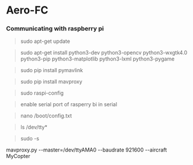 # Aero-FC
### Communicating with raspberry pi

>sudo apt-get update

>sudo apt-get install python3-dev python3-opencv python3-wxgtk4.0 python3-pip python3-matplotlib python3-lxml python3-pygame

>sudo pip install pymavlink

>sudo pip install mavproxy

>sudo raspi-config

>enable serial port of rasperry bi in serial 

>nano /boot/config.txt

>ls /dev/tty*

>sudo -s

mavproxy.py --master=/dev/ttyAMA0 --baudrate 921600 --aircraft MyCopter
